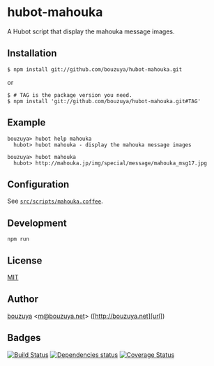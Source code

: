 # hubot-mahouka

A Hubot script that display the mahouka message images.

## Installation

    $ npm install git://github.com/bouzuya/hubot-mahouka.git

or

    $ # TAG is the package version you need.
    $ npm install 'git://github.com/bouzuya/hubot-mahouka.git#TAG'

## Example

    bouzuya> hubot help mahouka
      hubot> hubot mahouka - display the mahouka message images

    bouzuya> hubot mahouka
      hubot> http://mahouka.jp/img/special/message/mahouka_msg17.jpg

## Configuration

See [`src/scripts/mahouka.coffee`](src/scripts/mahouka.coffee).

## Development

`npm run`

## License

[MIT](LICENSE)

## Author

[bouzuya][user] &lt;[m@bouzuya.net][mail]&gt; ([http://bouzuya.net][url])

## Badges

[![Build Status][travis-badge]][travis]
[![Dependencies status][david-dm-badge]][david-dm]
[![Coverage Status][coveralls-badge]][coveralls]

[travis]: https://travis-ci.org/bouzuya/hubot-mahouka
[travis-badge]: https://travis-ci.org/bouzuya/hubot-mahouka.svg?branch=master
[david-dm]: https://david-dm.org/bouzuya/hubot-mahouka
[david-dm-badge]: https://david-dm.org/bouzuya/hubot-mahouka.png
[coveralls]: https://coveralls.io/r/bouzuya/hubot-mahouka
[coveralls-badge]: https://img.shields.io/coveralls/bouzuya/hubot-mahouka.svg
[user]: https://github.com/bouzuya
[mail]: mailto:m@bouzuya.net
[url]: http://bouzuya.net
